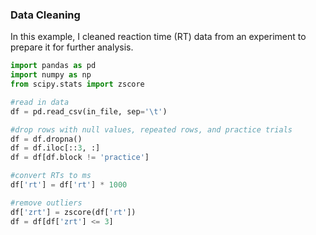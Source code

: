 ### Data Cleaning

In this example, I cleaned reaction time (RT) data from an experiment to prepare it for further analysis. 


```python
import pandas as pd
import numpy as np
from scipy.stats import zscore

#read in data
df = pd.read_csv(in_file, sep='\t')

#drop rows with null values, repeated rows, and practice trials
df = df.dropna()
df = df.iloc[::3, :]
df = df[df.block != 'practice']

#convert RTs to ms
df['rt'] = df['rt'] * 1000

#remove outliers
df['zrt'] = zscore(df['rt'])
df = df[df['zrt'] <= 3]
```
